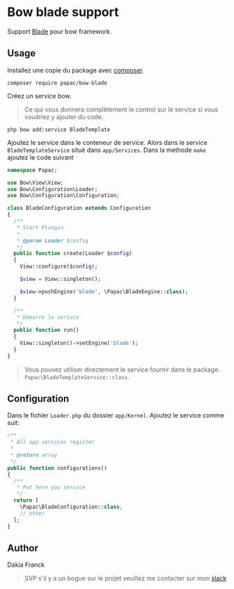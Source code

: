 # Bow blade support

Support [Blade](https://laravel.com/docs/5.7/views) pour bow framework.

## Usage

Installez une copie du package avec [composer](https://getcomposer.org).

```
composer require papac/bow-blade
```

Créez un service bow.
> Ce qui vous donnera complètement le control sur le service si vous voudriez y ajouter du code.

```
php bow add:service BladeTemplate
```

Ajoutez le service dans le conteneur de service. 
Alors dans le service `BladeTemplateService` situé dans `app/Services`.
Dans la methode `make` ajoutez le code suivant

```php
namespace Papac;

use Bow\View\View;
use Bow\Configuration\Loader;
use Bow\Configuration\Configuration;

class BladeConfiguration extends Configuration
{
  /**
   * Start Plungin
   * 
   * @param Loader $config
   */
  public function create(Loader $config)
  {
    View::configure($config);

    $view = View::singleton();

    $view->pushEngine('blade', \Papac\BladeEngine::class);
  }

  /**
   * Démarre le serivce
   */
  public function run()
  {
    View::singleton()->setEngine('blade');
  }
}
```

> Vous pouvez utiliser directement le service fournir dans le package. `Papac\BladeTemplateService::class`.

## Configuration

Dans le fichier `Loader.php` du dossier `app/Kernel`. Ajoutez le service comme suit:

```php
/**
 * All app services register
 *
 * @return array
 */
public function configurations()
{
  /**
   * Put here you service
   */
  return [
    \Papac\BladeConfiguration::class,
    // other
  ];
}
```

## Author

Dakia Franck
> SVP s'il y a un bogue sur le projet veuillez me contacter sur mon [slack](https://papac.slack.com)